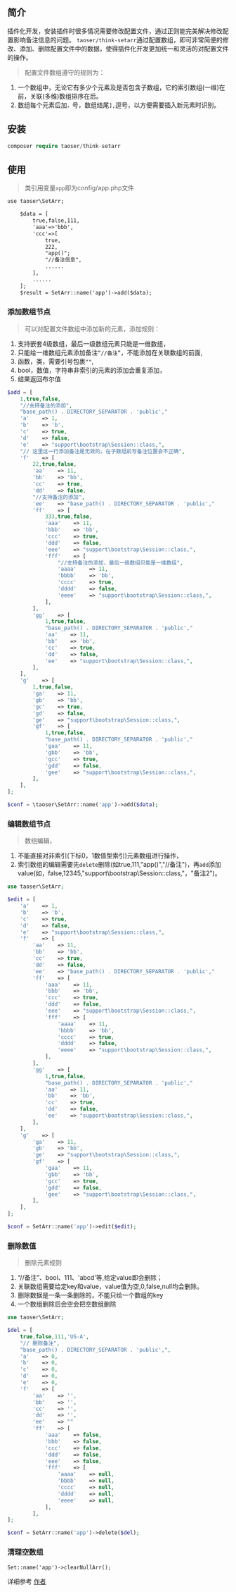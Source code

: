 ## 简介
插件化开发，安装插件时很多情况需要修改配置文件，通过正则能完美解决修改配置影响备注信息的问题。
`taoser/think-setarr`通过配置数组，即可非常简便的修改、添加、删除配置文件中的数据，使得插件化开发更加统一和灵活的对配置文件的操作。

>配置文件数组遵守的规则为：
1. 一个数组中，无论它有多少个元素及是否包含子数组，它的索引数组(一维)在前，关联(多维)数组排序在后。
2. 数组每个元素后加`，`号，数组结尾`],`逗号，以方便需要插入新元素时识别。

## 安装
```php
composer require taoser/think-setarr
```

## 使用
> 类引用变量`app`即为config/app.php文件

```html
use taoser\SetArr;

	$data = [
		true,false,111,
		'aaa'=>'bbb',
		'ccc'=>[
			true,
			222,
			"app()";
			"//备注信息",
			......
		],
		......
	];
	$result = SetArr::name('app')->add($data);
```

### 添加数组节点

> 可以对配置文件数组中添加新的元素，添加规则：
1. 支持嵌套4级数组，最后一级数组元素只能是一维数组，
2. 只能给一维数组元素添加备注`“//备注”`，不能添加在关联数组的前面,
3. 函数，类，需要引号包裹`""`,
4. bool，数值，字符串非索引的元素的添加会重复添加，
5. 结果返回布尔值

```php
$add = [
    1,true,false,
    "//支持备注的添加",
    "base_path() . DIRECTORY_SEPARATOR . 'public',"
    'a'    => 1,
    'b'    => 'b',
    'c'    => true,
    'd'    => false,
    'e'    => "support\bootstrap\Session::class,",
	"// 这里这一行添加备注是无效的，在子数组前写备注位置会不正确",
    'f'    => [
        22,true,false,
        'aa'    => 11,
        'bb'    => 'bb',
        'cc'    => true,
        'dd'    => false,
        "//支持备注的添加",
        'ee'    => "base_path() . DIRECTORY_SEPARATOR . 'public',"
        'ff'    => [
            333,true,false,
            'aaa'    => 11,
            'bbb'    => 'bb',
            'ccc'    => true,
            'ddd'    => false,
            'eee'    => "support\bootstrap\Session::class,",
            'fff'    => [
                "//支持备注的添加，最后一级数组只能是一维数组",
                'aaaa'    => 11,
                'bbbb'    => 'bb',
                'cccc'    => true,
                'dddd'    => false,
                'eeee'    => "support\bootstrap\Session::class,",
            ],
        ],
        'gg'    => [
            1,true,false,
            "base_path() . DIRECTORY_SEPARATOR . 'public',"
            'aa'    => 11,
            'bb'    => 'bb',
            'cc'    => true,
            'dd'    => false,
            'ee'    => "support\bootstrap\Session::class,",
        ],
    ],
    'g'    => [
        1,true,false,
        'ga'    => 11,
        'gb'    => 'bb',
        'gc'    => true,
        'gd'    => false,
        'ge'    => "support\bootstrap\Session::class,",
        'gf'    => [
            1,true,false,
            "base_path() . DIRECTORY_SEPARATOR . 'public',"
            'gaa'    => 11,
            'gbb'    => 'bb',
            'gcc'    => true,
            'gdd'    => false,
            'gee'    => "support\bootstrap\Session::class,",
        ],
    ],
];

$conf = \taoser\SetArr::name('app')->add($data);

```

### 编辑数组节点

> 数组编辑，
1. 不能直接对非索引(下标0，1数值型索引)元素数组进行操作，
2. 索引数组的编辑需要先`delete`删除(如true,111,"app()","//备注")，再`add`添加value(如，false,12345,"support\bootstrap\Session::class,"，"备注2")。

```php
use taoser\SetArr;

$edit = [
    'a'    => 1,
    'b'    => 'b',
    'c'    => true,
    'd'    => false,
    'e'    => "support\bootstrap\Session::class,",
    'f'    => [
        'aa'    => 11,
        'bb'    => 'bb',
        'cc'    => true,
        'dd'    => false,
        'ee'    => "base_path() . DIRECTORY_SEPARATOR . 'public',"
        'ff'    => [
            'aaa'    => 11,
            'bbb'    => 'bb',
            'ccc'    => true,
            'ddd'    => false,
            'eee'    => "support\bootstrap\Session::class,",
            'fff'    => [
                'aaaa'    => 11,
                'bbbb'    => 'bb',
                'cccc'    => true,
                'dddd'    => false,
                'eeee'    => "support\bootstrap\Session::class,",
            ],
        ],
        'gg'    => [
            1,true,false,
            "base_path() . DIRECTORY_SEPARATOR . 'public',"
            'aa'    => 11,
            'bb'    => 'bb',
            'cc'    => true,
            'dd'    => false,
            'ee'    => "support\bootstrap\Session::class,",
        ],
    ],
    'g'    => [
        'ga'    => 11,
        'gb'    => 'bb',
        'ge'    => "support\bootstrap\Session::class,",
        'gf'    => [
            'gaa'    => 11,
            'gbb'    => 'bb',
            'gcc'    => true,
            'gdd'    => false,
            'gee'    => "support\bootstrap\Session::class,",
        ],
    ],
];

$conf = SetArr::name('app')->edit($edit);

```

### 删除数值

> 删除元素规则
1. “//备注”、bool、111、'abcd'等,给定value即会删除；
2. 关联数组需要给定key和value，value值为空,0,false,null均会删除。
3. 删除数据是一条一条删除的，不能只给一个数组的key
4. 一个数组删除后会空会把空数组删除

```php
use taoser\SetArr;

$del = [
    true,false,111,'US-A',
	"// 删除备注",
	"base_path() . DIRECTORY_SEPARATOR . 'public',",
    'a'    => 0,
    'b'    => 0,
    'c'    => 0,
    'd'    => 0,
    'e'    => 0,
    'f'    => [
        'aa'    => '',
        'bb'    => '',
        'cc'    => '',
        'dd'    => '',
        'ee'    => ""
        'ff'    => [
            'aaa'    => false,
            'bbb'    => false,
            'ccc'    => false,
            'ddd'    => false,
            'eee'    => false,
            'fff'    => [
                'aaaa'    => null,
                'bbbb'    => null,
                'cccc'    => null,
                'dddd'    => null,
                'eeee'    => null,
            ],
        ],
];

$conf = SetArr::name('app')->delete($del);

```

### 清理空数组

```
Set::name('app')->clearNullArr();
```

详细参考 [作者](http://wiki.aieok.com)